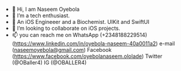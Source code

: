 - 👋 Hi, I am Naseem Oyebola
- 👀 I’m a tech enthusiast.
- 🌱 An iOS Engineeer and a Biochemist. UIKit and SwiftUI
- 💞️ I’m looking to collaborate on iOS projects.
- 📫 you can reach me on WhatsApp (+2348188229514)
(https://www.linkedin.com/in/oyebola-naseem-40a0011a2)
e-mail (naseemoyebola@gmail.com)
Facebook (https://www.facebook.com/oyebolanaseem.ololade)
Twitter (@OBaller4)
IG (@OBALLER4)

<!---
OBaller/OBaller is a ✨ special ✨ repository because its `README.md` (this file) appears on your GitHub profile.
You can click the Preview link to take a look at your changes.
--->
